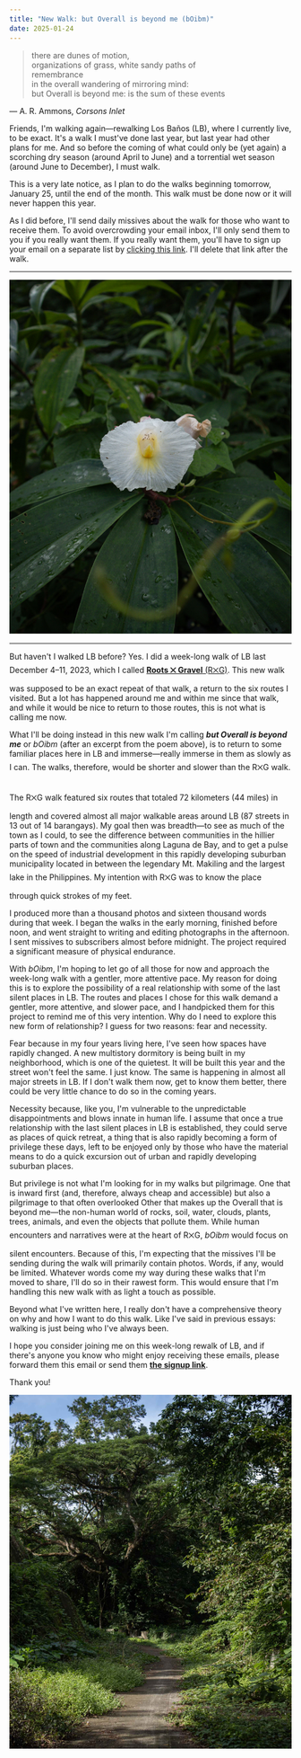 ```yaml
---
title: "New Walk: but Overall is beyond me (bOibm)"
date: 2025-01-24
---
```

>there are dunes of motion,  
>organizations of grass, white sandy paths of  
>remembrance  
>in the overall wandering of mirroring mind:  
>but Overall is beyond me: is the sum of these events

— A. R. Ammons, *Corsons Inlet*

Friends, I'm walking again—rewalking Los Baños (LB), where I currently live, to be exact. It's a walk I must've done last year, but last year had other plans for me. And so before the coming of what could only be (yet again) a scorching dry season (around April to June) and a torrential wet season (around June to December), I must walk.

This is a very late notice, as I plan to do the walks beginning tomorrow, January 25, until the end of the month. This walk must be done now or it will never happen this year.

As I did before, I'll send daily missives about the walk for those who want to receive them. To avoid overcrowding your email inbox, I'll only send them to you if you really want them. If you really want them, you'll have to sign up your email on a separate list by [clicking this link](https://sendy.lawak.ph/subscription?f=DfC5TjtbX24Vx5EO8ryARBqQdgS763w3892u9qUwYbAZdkSiM9ASXErOZpva1P2xt763Ho). I'll delete that link after the walk.

***
![Wild orchid](images/20250120-090554-batis-wild-orchid.jpg)
***

But haven't I walked LB before? Yes. I did a week-long walk of LB last December 4–11, 2023, which I called [**Roots ྾ Gravel** (R྾G)](rxg1). This new walk was supposed to be an exact repeat of that walk, a return to the six routes I visited. But a lot has happened around me and within me since that walk, and while it would be nice to return to those routes, this is not what is calling me now.

What I'll be doing instead in this new walk I'm calling _**but Overall is beyond me**_ or *bOibm* (after an excerpt from the poem above), is to return to some familiar places here in LB and immerse—really immerse in them as slowly as I can. The walks, therefore, would be shorter and slower than the R྾G walk.

The R྾G walk featured six routes that totaled 72 kilometers (44 miles) in length and covered almost all major walkable areas around LB (87 streets in 13 out of 14 barangays). My goal then was breadth—to see as much of the town as I could, to see the difference between communities in the hillier parts of town and the communities along Laguna de Bay, and to get a pulse on the speed of industrial development in this rapidly developing suburban municipality located in between the legendary Mt. Makiling and the largest lake in the Philippines. My intention with R྾G was to know the place through quick strokes of my feet.

I produced more than a thousand photos and sixteen thousand words during that week. I began the walks in the early morning, finished before noon, and went straight to writing and editing photographs in the afternoon. I sent missives to subscribers almost before midnight. The project required a significant measure of physical endurance.

With *bOibm*, I'm hoping to let go of all those for now and approach the week-long walk with a gentler, more attentive pace. My reason for doing this is to explore the possibility of a real relationship with some of the last silent places in LB. The routes and places I chose for this walk demand a gentler, more attentive, and slower pace, and I handpicked them for this project to remind me of this very intention. Why do I need to explore this new form of relationship? I guess for two reasons: fear and necessity.

Fear because in my four years living here, I've seen how spaces have rapidly changed. A new multistory dormitory is being built in my neighborhood, which is one of the quietest. It will be built this year and the street won't feel the same. I just know. The same is happening in almost all major streets in LB. If I don't walk them now, get to know them better, there could be very little chance to do so in the coming years.

Necessity because, like you, I'm vulnerable to the unpredictable disappointments and blows innate in human life. I assume that once a true relationship with the last silent places in LB is established, they could serve as places of quick retreat, a thing that is also rapidly becoming a form of privilege these days, left to be enjoyed only by those who have the material means to do a quick excursion out of urban and rapidly developing suburban places.

But privilege is not what I'm looking for in my walks but pilgrimage. One that is inward first (and, therefore, always cheap and accessible) but also a pilgrimage to that often overlooked Other that makes up the Overall that is beyond me—the non-human world of rocks, soil, water, clouds, plants, trees, animals, and even the objects that pollute them. While human encounters and narratives were at the heart of R྾G, *bOibm* would focus on silent encounters. Because of this, I'm expecting that the missives I'll be sending during the walk will primarily contain photos. Words, if any, would be limited. Whatever words come my way during these walks that I'm moved to share, I'll do so in their rawest form. This would ensure that I'm handling this new walk with as light a touch as possible.

Beyond what I've written here, I really don't have a comprehensive theory on why and how I want to do this walk. Like I've said in previous essays: walking is just being who I've always been.

I hope you consider joining me on this week-long rewalk of LB, and if there's anyone you know who might enjoy receiving these emails, please forward them this email or send them **[the signup link](https://sendy.lawak.ph/subscription?f=DfC5TjtbX24Vx5EO8ryARBqQdgS763w3892u9qUwYbAZdkSiM9ASXErOZpva1P2xt763Ho)**.

Thank you!

![Jose Drillon Jr. Street](images/20250120-091824-batis-road.jpg)